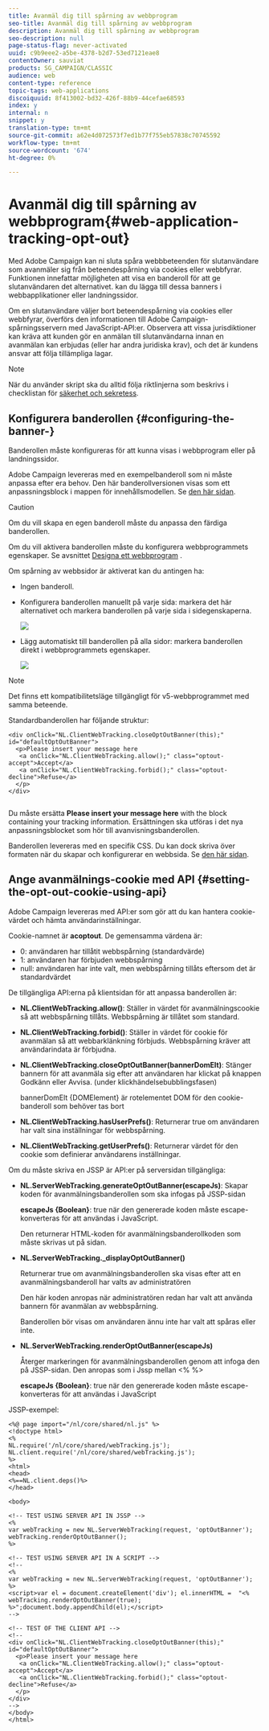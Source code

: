 ```yaml
---
title: Avanmäl dig till spårning av webbprogram
seo-title: Avanmäl dig till spårning av webbprogram
description: Avanmäl dig till spårning av webbprogram
seo-description: null
page-status-flag: never-activated
uuid: c9b9eee2-a5be-4378-b2d7-53ed7121eae8
contentOwner: sauviat
products: SG_CAMPAIGN/CLASSIC
audience: web
content-type: reference
topic-tags: web-applications
discoiquuid: 8f413002-bd32-426f-88b9-44cefae68593
index: y
internal: n
snippet: y
translation-type: tm+mt
source-git-commit: a62e4d072573f7ed1b77f755eb57838c70745592
workflow-type: tm+mt
source-wordcount: '674'
ht-degree: 0%

---
```



# Avanmäl dig till spårning av webbprogram{#web-application-tracking-opt-out}

Med Adobe Campaign kan ni sluta spåra webbbeteenden för slutanvändare som avanmäler sig från beteendespårning via cookies eller webbfyrar. Funktionen innefattar möjligheten att visa en banderoll för att ge slutanvändaren det alternativet. kan du lägga till dessa banners i webbapplikationer eller landningssidor.

Om en slutanvändare väljer bort beteendespårning via cookies eller webbfyrar, överförs den informationen till Adobe Campaign-spårningsservern med JavaScript-API:er. Observera att vissa jurisdiktioner kan kräva att kunden gör en anmälan till slutanvändarna innan en avanmälan kan erbjudas (eller har andra juridiska krav), och det är kundens ansvar att följa tillämpliga lagar.

>[!NOTE]
>
>När du använder skript ska du alltid följa riktlinjerna som beskrivs i checklistan för [säkerhet och sekretess](https://helpx.adobe.com/campaign/kb/acc-security.html#dev).

## Konfigurera banderollen {#configuring-the-banner-}

Banderollen måste konfigureras för att kunna visas i webbprogram eller på landningssidor.

Adobe Campaign levereras med en exempelbanderoll som ni måste anpassa efter era behov. Den här banderollversionen visas som ett anpassningsblock i mappen för innehållsmodellen. Se [den här sidan](../../delivery/using/personalization-blocks.md).

>[!CAUTION]
>
>Om du vill skapa en egen banderoll måste du anpassa den färdiga banderollen.

Om du vill aktivera banderollen måste du konfigurera webbprogrammets egenskaper. Se avsnittet [Designa ett webbprogram](../../web/using/designing-a-web-application.md) .

Om spårning av webbsidor är aktiverat kan du antingen ha:

* Ingen banderoll.
* Konfigurera banderollen manuellt på varje sida: markera det här alternativet och markera banderollen på varje sida i sidegenskaperna.

   ![](assets/pageproperties.png)

* Lägg automatiskt till banderollen på alla sidor: markera banderollen direkt i webbprogrammets egenskaper.

   ![](assets/optoutconfig.png)

>[!NOTE]
>
>Det finns ett kompatibilitetsläge tillgängligt för v5-webbprogrammet med samma beteende.

Standardbanderollen har följande struktur:

```
<div onClick="NL.ClientWebTracking.closeOptOutBanner(this);" id="defaultOptOutBanner">
  <p>Please insert your message here
   <a onClick="NL.ClientWebTracking.allow();" class="optout-accept">Accept</a>
   <a onClick="NL.ClientWebTracking.forbid();" class="optout-decline">Refuse</a>
  </p>
</div>
      
```

Du måste ersätta **Please insert your message here** with the block containing your tracking information. Ersättningen ska utföras i det nya anpassningsblocket som hör till avanvisningsbanderollen.

Banderollen levereras med en specifik CSS. Du kan dock skriva över formaten när du skapar och konfigurerar en webbsida. Se [den här sidan](../../web/using/content-editor-interface.md).

## Ange avanmälnings-cookie med API {#setting-the-opt-out-cookie-using-api}

Adobe Campaign levereras med API:er som gör att du kan hantera cookie-värdet och hämta användarinställningar.

Cookie-namnet är **acoptout**. De gemensamma värdena är:

* 0: användaren har tillåtit webbspårning (standardvärde)
* 1: användaren har förbjuden webbspårning
* null: användaren har inte valt, men webbspårning tillåts eftersom det är standardvärdet

De tillgängliga API:erna på klientsidan för att anpassa banderollen är:

* **NL.ClientWebTracking.allow()**: Ställer in värdet för avanmälningscookie så att webbspårning tillåts. Webbspårning är tillåtet som standard.
* **NL.ClientWebTracking.forbid()**: Ställer in värdet för cookie för avanmälan så att webbarklänkning förbjuds. Webbspårning kräver att användarindata är förbjudna.
* **NL.ClientWebTracking.closeOptOutBanner(bannerDomElt)**: Stänger bannern för att avanmäla sig efter att användaren har klickat på knappen Godkänn eller Avvisa. (under klickhändelsebubblingsfasen)

   bannerDomElt {DOMElement} är rotelementet DOM för den cookie-banderoll som behöver tas bort

* **NL.ClientWebTracking.hasUserPrefs()**: Returnerar true om användaren har valt sina inställningar för webbspårning.
* **NL.ClientWebTracking.getUserPrefs()**: Returnerar värdet för den cookie som definierar användarens inställningar.

Om du måste skriva en JSSP är API:er på serversidan tillgängliga:

* **NL.ServerWebTracking.generateOptOutBanner(escapeJs)**: Skapar koden för avanmälningsbanderollen som ska infogas på JSSP-sidan

   **escapeJs {Boolean}**: true när den genererade koden måste escape-konverteras för att användas i JavaScript.

   Den returnerar HTML-koden för avanmälningsbanderollkoden som måste skrivas ut på sidan.

* **NL.ServerWebTracking._displayOptOutBanner()**

   Returnerar true om avanmälningsbanderollen ska visas efter att en avanmälningsbanderoll har valts av administratören

   Den här koden anropas när administratören redan har valt att använda bannern för avanmälan av webbspårning.

   Banderollen bör visas om användaren ännu inte har valt att spåras eller inte.

* **NL.ServerWebTracking.renderOptOutBanner(escapeJs)**

   Återger markeringen för avanmälningsbanderollen genom att infoga den på JSSP-sidan. Den anropas som i Jssp mellan &lt;% %>

   **escapeJs {Boolean}**: true när den genererade koden måste escape-konverteras för att användas i JavaScript

JSSP-exempel:

```
<%@ page import="/nl/core/shared/nl.js" %>
<!doctype html>
<%
NL.require('/nl/core/shared/webTracking.js');
NL.client.require('/nl/core/shared/webTracking.js');
%>
<html>
<head>
<%==NL.client.deps()%>
</head>

<body>

<!-- TEST USING SERVER API IN JSSP -->
<% 
var webTracking = new NL.ServerWebTracking(request, 'optOutBanner');
webTracking.renderOptOutBanner();
%>

<!-- TEST USING SERVER API IN A SCRIPT -->
<!--
<% 
var webTracking = new NL.ServerWebTracking(request, 'optOutBanner');
%>
<script>var el = document.createElement('div'); el.innerHTML =  "<% webTracking.renderOptOutBanner(true); %>";document.body.appendChild(el);</script>
-->

<!-- TEST OF THE CLIENT API -->
<!--
<div onClick="NL.ClientWebTracking.closeOptOutBanner(this);" id="defaultOptOutBanner">
  <p>Please insert your message here
   <a onClick="NL.ClientWebTracking.allow();" class="optout-accept">Accept</a>
   <a onClick="NL.ClientWebTracking.forbid();" class="optout-decline">Refuse</a>
  </p>
</div>
-->
</body>
</html>
```

